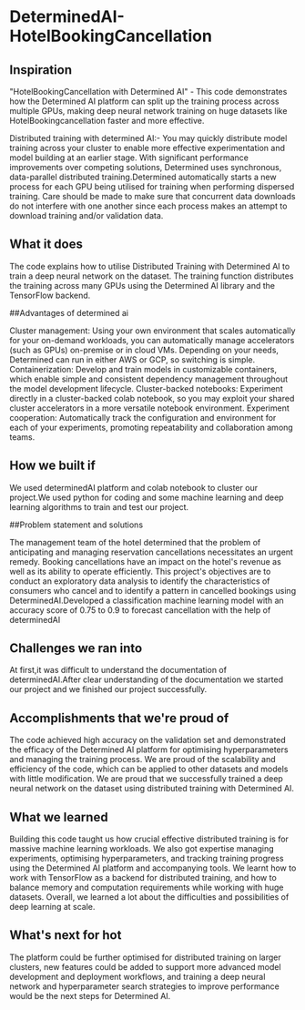 # DeterminedAI-HotelBookingCancellation

## Inspiration
"HotelBookingCancellation with Determined AI" - This code demonstrates how the Determined AI platform can split up the training process across multiple GPUs, making deep neural network training on huge datasets like HotelBookingcancellation faster and more effective.

Distributed training with determined AI:- You may quickly distribute model training across your cluster to enable more effective experimentation and model building at an earlier stage. With significant performance improvements over competing solutions, Determined uses synchronous, data-parallel distributed training.Determined automatically starts a new process for each GPU being utilised for training when performing dispersed training. Care should be made to make sure that concurrent data downloads do not interfere with one another since each process makes an attempt to download training and/or validation data.

## What it does
The code explains how to utilise Distributed Training with Determined AI to train a deep neural network on the dataset. The training function distributes the training across many GPUs using the Determined AI library and the TensorFlow backend.

##Advantages of determined ai

Cluster management: Using your own environment that scales automatically for your on-demand workloads, you can automatically manage accelerators (such as GPUs) on-premise or in cloud VMs. Depending on your needs, Determined can run in either AWS or GCP, so switching is simple. 
Containerization: Develop and train models in customizable containers, which enable simple and consistent dependency management throughout the model development lifecycle. 
Cluster-backed notebooks: Experiment directly in a cluster-backed colab notebook, so you may exploit your shared cluster accelerators in a more versatile notebook environment. 
Experiment cooperation: Automatically track the configuration and environment for each of your experiments, promoting repeatability and collaboration among teams.

## How we built if

We used determinedAI platform and colab notebook to cluster our project.We used python for coding and some machine learning and deep learning algorithms to train and test our project.

##Problem statement and solutions

The management team of the hotel determined that the problem of anticipating and managing reservation cancellations necessitates an urgent remedy. Booking cancellations have an impact on the hotel's revenue as well as its ability to operate efficiently. This project's objectives are to conduct an exploratory data analysis to identify the characteristics of consumers who cancel and to identify a pattern in cancelled bookings using DeterminedAI.Developed a classification machine learning model with an accuracy score of 0.75 to 0.9 to forecast cancellation with the help of determinedAI

## Challenges we ran into
At first,it was difficult to understand the documentation of determinedAI.After clear understanding of the documentation we started our project and we finished our project successfully.

## Accomplishments that we're proud of

The code achieved high accuracy on the validation set and demonstrated the efficacy of the Determined AI platform for optimising hyperparameters and managing the training process. We are proud of the scalability and efficiency of the code, which can be applied to other datasets and models with little modification. We are proud that we successfully trained a deep neural network on the  dataset using distributed training with Determined AI.

## What we learned

Building this code taught us how crucial effective distributed training is for massive machine learning workloads. We also got expertise managing experiments, optimising hyperparameters, and tracking training progress using the Determined AI platform and accompanying tools. We learnt how to work with TensorFlow as a backend for distributed training, and how to balance memory and computation requirements while working with huge datasets. Overall, we learned a lot about the difficulties and possibilities of deep learning at scale.

## What's next for hot

The platform could be further optimised for distributed training on larger clusters, new features could be added to support more advanced model development and deployment workflows, and training a deep neural network and hyperparameter search strategies to improve performance would be the next steps for Determined AI.
